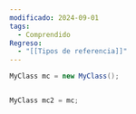 ```yaml
---
modificado: 2024-09-01
tags:
  - Comprendido
Regreso:
  - "[[Tipos de referencia]]"
---
```

```c#
MyClass mc = new MyClass();


MyClass mc2 = mc;
```